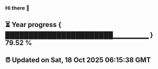 ### Hi there 👋
⏳ Year progress { ███████████████████████▁▁▁▁▁▁▁ } 79.52 %
---
⏰ Updated on Sat, 18 Oct 2025 06:15:38 GMT
---
